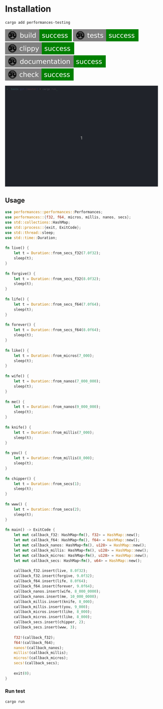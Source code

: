 # Installation

```bash
cargo add performances-testing
```

![build status](https://raw.githubusercontent.com/taishingi/performances-testing/master/badges/build.svg) ![tests status](https://raw.githubusercontent.com/taishingi/performances-testing/master/badges/tests.svg) ![clippy status](https://raw.githubusercontent.com/taishingi/performances-testing/master/badges/clippy.svg) ![documentation build](https://raw.githubusercontent.com/taishingi/performances-testing/master/badges/documentation.svg) ![check status](https://raw.githubusercontent.com/taishingi/performances-testing/master/badges/check.svg)





<img title="performances testing output" src="https://raw.githubusercontent.com/taishingi/performances-testing/master/perf-testing-take.gif" alt="performances-testing output" data-align="inline">

## Usage

```rust
use performances::performances::Performances;
use performances::{f32, f64, micros, millis, nanos, secs};
use std::collections::HashMap;
use std::process::{exit, ExitCode};
use std::thread::sleep;
use std::time::Duration;

fn live() {
    let t = Duration::from_secs_f32(7.0f32);
    sleep(t);
}

fn forgive() {
    let t = Duration::from_secs_f32(8.0f32);
    sleep(t);
}

fn life() {
    let t = Duration::from_secs_f64(7.0f64);
    sleep(t);
}

fn forever() {
    let t = Duration::from_secs_f64(8.0f64);
    sleep(t);
}

fn like() {
    let t = Duration::from_micros(7_000);
    sleep(t);
}

fn wife() {
    let t = Duration::from_nanos(7_000_000);
    sleep(t);
}

fn me() {
    let t = Duration::from_nanos(9_000_000);
    sleep(t);
}

fn knife() {
    let t = Duration::from_millis(7_000);
    sleep(t);
}

fn you() {
    let t = Duration::from_millis(8_000);
    sleep(t);
}

fn chipper() {
    let t = Duration::from_secs(1);
    sleep(t);
}

fn www() {
    let t = Duration::from_secs(2);
    sleep(t);
}

fn main() -> ExitCode {
    let mut callback_f32: HashMap<fn(), f32> = HashMap::new();
    let mut callback_f64: HashMap<fn(), f64> = HashMap::new();
    let mut callback_nanos: HashMap<fn(), u128> = HashMap::new();
    let mut callback_millis: HashMap<fn(), u128> = HashMap::new();
    let mut callback_micros: HashMap<fn(), u128> = HashMap::new();
    let mut callback_secs: HashMap<fn(), u64> = HashMap::new();

    callback_f32.insert(live, 8.0f32);
    callback_f32.insert(forgive, 9.0f32);
    callback_f64.insert(life, 8.0f64);
    callback_f64.insert(forever, 9.0f64);
    callback_nanos.insert(wife, 8_000_0000);
    callback_nanos.insert(me, 10_000_0000);
    callback_millis.insert(knife, 8_000);
    callback_millis.insert(you, 9_000);
    callback_micros.insert(like, 8_000);
    callback_micros.insert(like, 8_000);
    callback_secs.insert(chipper, 2);
    callback_secs.insert(www, 3);

    f32!(callback_f32);
    f64!(callback_f64);
    nanos!(callback_nanos);
    millis!(callback_millis);
    micros!(callback_micros);
    secs!(callback_secs);

    exit(0);
}
```

### Run test

```bash
cargo run     
```
